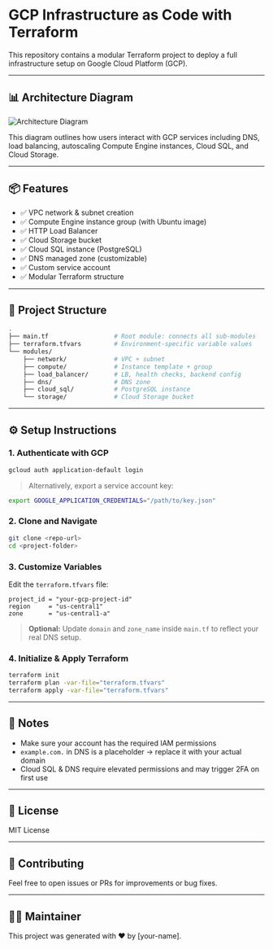 # GCP Infrastructure as Code with Terraform

This repository contains a modular Terraform project to deploy a full infrastructure setup on Google Cloud Platform (GCP).

---

## 📊 Architecture Diagram

![Architecture Diagram](A_comprehensive_README_file_section_for_a_Terrafor.png)

This diagram outlines how users interact with GCP services including DNS, load balancing, autoscaling Compute Engine instances, Cloud SQL, and Cloud Storage.

---

## 📦 Features

- ✅ VPC network & subnet creation
- ✅ Compute Engine instance group (with Ubuntu image)
- ✅ HTTP Load Balancer
- ✅ Cloud Storage bucket
- ✅ Cloud SQL instance (PostgreSQL)
- ✅ DNS managed zone (customizable)
- ✅ Custom service account
- ✅ Modular Terraform structure

---

## 🧱 Project Structure

```bash
.
├── main.tf                  # Root module: connects all sub-modules
├── terraform.tfvars         # Environment-specific variable values
└── modules/
    ├── network/             # VPC + subnet
    ├── compute/             # Instance template + group
    ├── load_balancer/       # LB, health checks, backend config
    ├── dns/                 # DNS zone
    ├── cloud_sql/           # PostgreSQL instance
    └── storage/             # Cloud Storage bucket
```

---

## ⚙️ Setup Instructions

### 1. Authenticate with GCP
```bash
gcloud auth application-default login
```

> Alternatively, export a service account key:
```bash
export GOOGLE_APPLICATION_CREDENTIALS="/path/to/key.json"
```

### 2. Clone and Navigate
```bash
git clone <repo-url>
cd <project-folder>
```

### 3. Customize Variables
Edit the `terraform.tfvars` file:
```hcl
project_id = "your-gcp-project-id"
region     = "us-central1"
zone       = "us-central1-a"
```

> **Optional:** Update `domain` and `zone_name` inside `main.tf` to reflect your real DNS setup.

### 4. Initialize & Apply Terraform
```bash
terraform init
terraform plan -var-file="terraform.tfvars"
terraform apply -var-file="terraform.tfvars"
```

---

## 🚨 Notes
- Make sure your account has the required IAM permissions
- `example.com.` in DNS is a placeholder → replace it with your actual domain
- Cloud SQL & DNS require elevated permissions and may trigger 2FA on first use

---

## 📜 License
MIT License

---

## 🤝 Contributing
Feel free to open issues or PRs for improvements or bug fixes.

---

## 🧑‍💻 Maintainer
This project was generated with ❤️ by [your-name].

